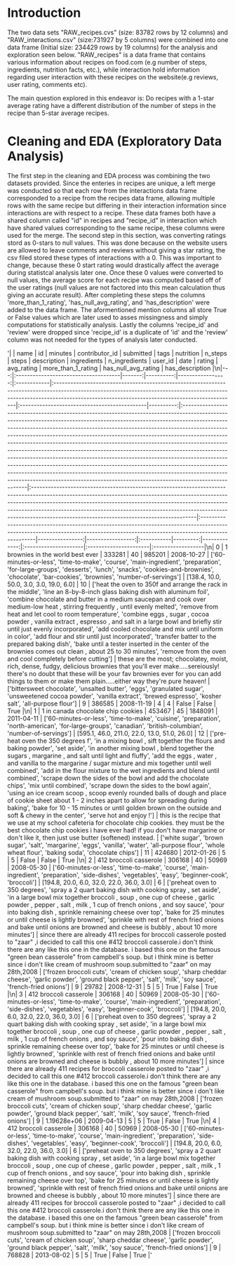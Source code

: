 # **Introduction** #


The two data sets "RAW_recipes.cvs" (size: 83782 rows by 12 columns) and "RAW_interactions.csv" (size:731927 by 5 columns) were combined into one data frame (Initial size: 234429 rows by 19 columns) for the analysis and exploration seen below. "RAW_recipes" is a data frame that contains various information about recipes on food.com (e.g number of steps, ingredients, nutrition facts, etc.), while interaction hold information regarding user interaction with these recipes on the website(e.g reviews, user rating, comments etc).


The main question explored in this endeavor is: Do recipes with a 1-star average rating have a different distribution of the number of steps in the recipe than 5-star average recipes.


# **Cleaning and EDA (Exploratory Data Analysis)** #
The first step in the cleaning and EDA process was combining the two datasets provided. Since the enteries in recipes are unique, a left merge was conducted so that each row from the interactions data frame corresponded to a recipe from the recipes data frame, allowing multiple rows with the same recipe but differing in their interaction information since interactions are with respect to a recipe. These data frames both have a shared column called "id" in recipes and "recipe_id" in interaction which have shared values corresponding to the same recipe, these columns were used for the merge. The second step in this section, was converting ratings stord as 0-stars to null values. This was done because on the website users are allowed to leave comments and reviews without giving a star rating, the csv filed stored these types of interactions with a 0. This was important to change, because these 0 start rating would drastically affect the average during statistcal analysis later one. Once these 0 values were converted to null values, the average score for each recipe was computed based off of the user ratings (null values are not factored into this mean calculation thus giving an accurate result). After completing these steps the columns 'more_than_1_rating', 'has_null_avg_rating', and 'has_description' were added to the data frame. The aformentioned mention columns all store True or False values which are later used to asses missingness and simply computations for statistically analysis. Lastly the columns 'recipe_id' and 'review' were dropped since 'recipe_id' is a duplicate of 'id' and the 'review' column was not needed for the types of analysis later conducted.

'|    | name                                 |     id |   minutes |   contributor_id | submitted   | tags                                                                                                                                                                                                                        | nutrition                                    |   n_steps | steps                                                                                                                                                                                                                                                                                                                                                                                                                                                                                                                                                                                                                                                                                                                                                                                                                              | description                                                                                                                                                                                                                                                                                                                                                                       | ingredients                                                                                                                                                                    |   n_ingredients |          user_id | date       |   rating |   avg_rating | more_than_1_rating   | has_null_avg_rating   | has_description   |\n|---:|:-------------------------------------|-------:|----------:|-----------------:|:------------|:----------------------------------------------------------------------------------------------------------------------------------------------------------------------------------------------------------------------------|:---------------------------------------------|----------:|:-----------------------------------------------------------------------------------------------------------------------------------------------------------------------------------------------------------------------------------------------------------------------------------------------------------------------------------------------------------------------------------------------------------------------------------------------------------------------------------------------------------------------------------------------------------------------------------------------------------------------------------------------------------------------------------------------------------------------------------------------------------------------------------------------------------------------------------|:----------------------------------------------------------------------------------------------------------------------------------------------------------------------------------------------------------------------------------------------------------------------------------------------------------------------------------------------------------------------------------|:-------------------------------------------------------------------------------------------------------------------------------------------------------------------------------|----------------:|-----------------:|:-----------|---------:|-------------:|:---------------------|:----------------------|:------------------|\n|  0 | 1 brownies in the world    best ever | 333281 |        40 |           985201 | 2008-10-27  | [\'60-minutes-or-less\', \'time-to-make\', \'course\', \'main-ingredient\', \'preparation\', \'for-large-groups\', \'desserts\', \'lunch\', \'snacks\', \'cookies-and-brownies\', \'chocolate\', \'bar-cookies\', \'brownies\', \'number-of-servings\'] | [138.4, 10.0, 50.0, 3.0, 3.0, 19.0, 6.0]     |        10 | [\'heat the oven to 350f and arrange the rack in the middle\', \'line an 8-by-8-inch glass baking dish with aluminum foil\', \'combine chocolate and butter in a medium saucepan and cook over medium-low heat , stirring frequently , until evenly melted\', \'remove from heat and let cool to room temperature\', \'combine eggs , sugar , cocoa powder , vanilla extract , espresso , and salt in a large bowl and briefly stir until just evenly incorporated\', \'add cooled chocolate and mix until uniform in color\', \'add flour and stir until just incorporated\', \'transfer batter to the prepared baking dish\', \'bake until a tester inserted in the center of the brownies comes out clean , about 25 to 30 minutes\', \'remove from the oven and cool completely before cutting\']                                                  | these are the most; chocolatey, moist, rich, dense, fudgy, delicious brownies that you\'ll ever make.....sereiously! there\'s no doubt that these will be your fav brownies ever for you can add things to them or make them plain.....either way they\'re pure heaven!                                                                                                              | [\'bittersweet chocolate\', \'unsalted butter\', \'eggs\', \'granulated sugar\', \'unsweetened cocoa powder\', \'vanilla extract\', \'brewed espresso\', \'kosher salt\', \'all-purpose flour\'] |               9 | 386585           | 2008-11-19 |        4 |            4 | False                | False                 | True              |\n|  1 | 1 in canada chocolate chip cookies   | 453467 |        45 |          1848091 | 2011-04-11  | [\'60-minutes-or-less\', \'time-to-make\', \'cuisine\', \'preparation\', \'north-american\', \'for-large-groups\', \'canadian\', \'british-columbian\', \'number-of-servings\']                                                               | [595.1, 46.0, 211.0, 22.0, 13.0, 51.0, 26.0] |        12 | [\'pre-heat oven the 350 degrees f\', \'in a mixing bowl , sift together the flours and baking powder\', \'set aside\', \'in another mixing bowl , blend together the sugars , margarine , and salt until light and fluffy\', \'add the eggs , water , and vanilla to the margarine / sugar mixture and mix together until well combined\', \'add in the flour mixture to the wet ingredients and blend until combined\', \'scrape down the sides of the bowl and add the chocolate chips\', \'mix until combined\', \'scrape down the sides to the bowl again\', \'using an ice cream scoop , scoop evenly rounded balls of dough and place of cookie sheet about 1 - 2 inches apart to allow for spreading during baking\', \'bake for 10 - 15 minutes or until golden brown on the outside and soft & chewy in the center\', \'serve hot and enjoy !\'] | this is the recipe that we use at my school cafeteria for chocolate chip cookies. they must be the best chocolate chip cookies i have ever had! if you don\'t have margarine or don\'t like it, then just use butter (softened) instead.                                                                                                                                            | [\'white sugar\', \'brown sugar\', \'salt\', \'margarine\', \'eggs\', \'vanilla\', \'water\', \'all-purpose flour\', \'whole wheat flour\', \'baking soda\', \'chocolate chips\']                    |              11 | 424680           | 2012-01-26 |        5 |            5 | False                | False                 | True              |\n|  2 | 412 broccoli casserole               | 306168 |        40 |            50969 | 2008-05-30  | [\'60-minutes-or-less\', \'time-to-make\', \'course\', \'main-ingredient\', \'preparation\', \'side-dishes\', \'vegetables\', \'easy\', \'beginner-cook\', \'broccoli\']                                                                        | [194.8, 20.0, 6.0, 32.0, 22.0, 36.0, 3.0]    |         6 | [\'preheat oven to 350 degrees\', \'spray a 2 quart baking dish with cooking spray , set aside\', \'in a large bowl mix together broccoli , soup , one cup of cheese , garlic powder , pepper , salt , milk , 1 cup of french onions , and soy sauce\', \'pour into baking dish , sprinkle remaining cheese over top\', \'bake for 25 minutes or until cheese is lightly browned\', \'sprinkle with rest of french fried onions and bake until onions are browned and cheese is bubbly , about 10 more minutes\']                                                                                                                                                                                                                                                                                                                              | since there are already 411 recipes for broccoli casserole posted to "zaar" ,i decided to call this one  #412 broccoli casserole.i don\'t think there are any like this one in the database. i based this one on the famous "green bean casserole" from campbell\'s soup. but i think mine is better since i don\'t like cream of mushroom soup.submitted to "zaar" on may 28th,2008 | [\'frozen broccoli cuts\', \'cream of chicken soup\', \'sharp cheddar cheese\', \'garlic powder\', \'ground black pepper\', \'salt\', \'milk\', \'soy sauce\', \'french-fried onions\']          |               9 |  29782           | 2008-12-31 |        5 |            5 | True                 | False                 | True              |\n|  3 | 412 broccoli casserole               | 306168 |        40 |            50969 | 2008-05-30  | [\'60-minutes-or-less\', \'time-to-make\', \'course\', \'main-ingredient\', \'preparation\', \'side-dishes\', \'vegetables\', \'easy\', \'beginner-cook\', \'broccoli\']                                                                        | [194.8, 20.0, 6.0, 32.0, 22.0, 36.0, 3.0]    |         6 | [\'preheat oven to 350 degrees\', \'spray a 2 quart baking dish with cooking spray , set aside\', \'in a large bowl mix together broccoli , soup , one cup of cheese , garlic powder , pepper , salt , milk , 1 cup of french onions , and soy sauce\', \'pour into baking dish , sprinkle remaining cheese over top\', \'bake for 25 minutes or until cheese is lightly browned\', \'sprinkle with rest of french fried onions and bake until onions are browned and cheese is bubbly , about 10 more minutes\']                                                                                                                                                                                                                                                                                                                              | since there are already 411 recipes for broccoli casserole posted to "zaar" ,i decided to call this one  #412 broccoli casserole.i don\'t think there are any like this one in the database. i based this one on the famous "green bean casserole" from campbell\'s soup. but i think mine is better since i don\'t like cream of mushroom soup.submitted to "zaar" on may 28th,2008 | [\'frozen broccoli cuts\', \'cream of chicken soup\', \'sharp cheddar cheese\', \'garlic powder\', \'ground black pepper\', \'salt\', \'milk\', \'soy sauce\', \'french-fried onions\']          |               9 |      1.19628e+06 | 2009-04-13 |        5 |            5 | True                 | False                 | True              |\n|  4 | 412 broccoli casserole               | 306168 |        40 |            50969 | 2008-05-30  | [\'60-minutes-or-less\', \'time-to-make\', \'course\', \'main-ingredient\', \'preparation\', \'side-dishes\', \'vegetables\', \'easy\', \'beginner-cook\', \'broccoli\']                                                                        | [194.8, 20.0, 6.0, 32.0, 22.0, 36.0, 3.0]    |         6 | [\'preheat oven to 350 degrees\', \'spray a 2 quart baking dish with cooking spray , set aside\', \'in a large bowl mix together broccoli , soup , one cup of cheese , garlic powder , pepper , salt , milk , 1 cup of french onions , and soy sauce\', \'pour into baking dish , sprinkle remaining cheese over top\', \'bake for 25 minutes or until cheese is lightly browned\', \'sprinkle with rest of french fried onions and bake until onions are browned and cheese is bubbly , about 10 more minutes\']                                                                                                                                                                                                                                                                                                                              | since there are already 411 recipes for broccoli casserole posted to "zaar" ,i decided to call this one  #412 broccoli casserole.i don\'t think there are any like this one in the database. i based this one on the famous "green bean casserole" from campbell\'s soup. but i think mine is better since i don\'t like cream of mushroom soup.submitted to "zaar" on may 28th,2008 | [\'frozen broccoli cuts\', \'cream of chicken soup\', \'sharp cheddar cheese\', \'garlic powder\', \'ground black pepper\', \'salt\', \'milk\', \'soy sauce\', \'french-fried onions\']          |               9 | 768828           | 2013-08-02 |        5 |            5 | True                 | False                 | True              |'

